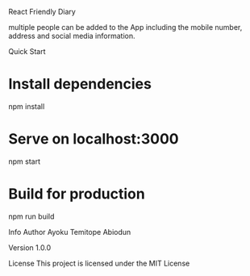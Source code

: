 React Friendly Diary

multiple people  can be added to the App including the mobile number, address and social media information.

Quick Start

# Install dependencies
npm install

# Serve on localhost:3000
npm start

# Build for production
npm run build


Info
Author
Ayoku Temitope Abiodun

Version
1.0.0

License
This project is licensed under the MIT License

